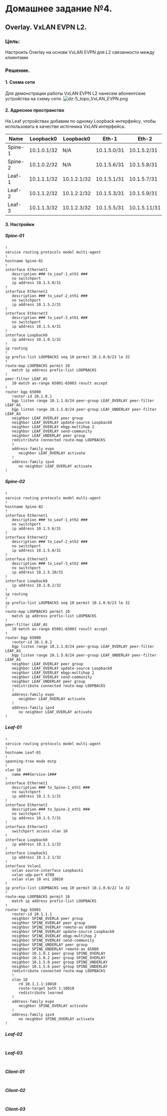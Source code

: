 # Домашнее задание №4.
## Overlay. VxLAN EVPN L2. 
### Цель:
Настроить Overlay на основе VxLAN EVPN для L2 связанности между клиентами

### Решение.
#### 1. Схема сети
Для демонстрации работы VxLAN EVPN L2 нанесем абонентские устройства на схему сети. 
![dz-5_topo_VxLAN_EVPN.png](dz-5_topo_VxLAN_EVPN.png)

#### 2. Адресное пространство
На Leaf устройствах добавим по одному Loopback интерфейсу, чтобы использовать в качестве источника VxLAN интерфейса.  

|Name|Loopback0|Loopback0|Eth-1|Eth-2|Eth-3|
|---|---|---|---|---|---|
Spine-1|10.1.0.1/32|N/A|10.1.5.0/31|10.1.5.2/31|10.1.5.4/31|
Spine-2|10.1.0.2/32|N/A|10.1.5.6/31|10.1.5.8/31|10.1.5.10/31|
Leaf-1|10.1.1.1/32|10.1.2.1/32|10.1.5.1/31|10.1.5.7/31|N/A|
Leaf-2|10.1.1.2/32|10.1.2.2/32|10.1.5.3/31|10.1.5.9/31|N/A|
Leaf-3|10.1.1.3/32|10.1.2.3/32|10.1.5.5/31|10.1.5.11/31|N/A|

#### 3. Настройки

##### Spine-01
```
!
service routing protocols model multi-agent
!
hostname Spine-01
!
interface Ethernet1
   description ### to_Leaf-1_eth1 ###
   no switchport
   ip address 10.1.5.0/31
!
interface Ethernet2
   description ### to_Leaf-2_eth1 ###
   no switchport
   ip address 10.1.5.2/31
!
interface Ethernet3
   description ### to_Leaf-3_eth1 ###
   no switchport
   ip address 10.1.5.4/31
!
interface Loopback0
   ip address 10.1.0.1/32
!
ip routing
!
ip prefix-list LOOPBACKS seq 10 permit 10.1.0.0/23 le 32
!
route-map LOOPBACKS permit 10
   match ip address prefix-list LOOPBACKS
!
peer-filter LEAF_AS
   10 match as-range 65001-65003 result accept
!
router bgp 65000
   router-id 10.1.0.1
   bgp listen range 10.1.1.0/24 peer-group LEAF_OVERLAY peer-filter LEAF_AS
   bgp listen range 10.1.5.0/24 peer-group LEAF_UNDERLAY peer-filter LEAF_AS
   neighbor LEAF_OVERLAY peer group
   neighbor LEAF_OVERLAY update-source Loopback0
   neighbor LEAF_OVERLAY ebgp-multihop 2
   neighbor LEAF_OVERLAY send-community
   neighbor LEAF_UNDERLAY peer group
   redistribute connected route-map LOOPBACKS
   !
   address-family evpn
      neighbor LEAF_OVERLAY activate
   !
   address-family ipv4
      no neighbor LEAF_OVERLAY activate
!
```
##### Spine-02
```
!
service routing protocols model multi-agent
!
hostname Spine-02
!
interface Ethernet1
   description ### to_Leaf-1_eth2 ###
   no switchport
   ip address 10.1.5.6/31
!
interface Ethernet2
   description ### to_Leaf-2_eth2 ###
   no switchport
   ip address 10.1.5.8/31
!
interface Ethernet3
   description ### to_Leaf-3_eth2 ###
   no switchport
   ip address 10.1.5.10/31
!
interface Loopback0
   ip address 10.1.0.2/32
!
ip routing
!
ip prefix-list LOOPBACKS seq 10 permit 10.1.0.0/23 le 32
!
route-map LOOPBACKS permit 10
   match ip address prefix-list LOOPBACKS
!
peer-filter LEAF_AS
   10 match as-range 65001-65003 result accept
!
router bgp 65000
   router-id 10.1.0.2
   bgp listen range 10.1.1.0/24 peer-group LEAF_OVERLAY peer-filter LEAF_AS
   bgp listen range 10.1.5.0/24 peer-group LEAF_UNDERLAY peer-filter LEAF_AS
   neighbor LEAF_OVERLAY peer group
   neighbor LEAF_OVERLAY update-source Loopback0
   neighbor LEAF_OVERLAY ebgp-multihop 2
   neighbor LEAF_OVERLAY send-community
   neighbor LEAF_UNDERLAY peer group
   redistribute connected route-map LOOPBACKS
   !
   address-family evpn
      neighbor LEAF_OVERLAY activate
   !
   address-family ipv4
      no neighbor LEAF_OVERLAY activate
!
```
##### Leaf-01
```
!
service routing protocols model multi-agent
!
hostname Leaf-01
!
spanning-tree mode mstp
!
vlan 10
   name ###Service-1###
!
interface Ethernet1
   description ### to_Spine-1_eth1 ###
   no switchport
   ip address 10.1.5.1/31
!
interface Ethernet2
   description ### to_Spine-2_eth1 ###
   no switchport
   ip address 10.1.5.7/31
!
interface Ethernet3
   switchport access vlan 10
!
interface Loopback0
   ip address 10.1.1.1/32
!
interface Loopback1
   ip address 10.1.2.1/32
!
interface Vxlan1
   vxlan source-interface Loopback1
   vxlan udp-port 4789
   vxlan vlan 10 vni 10010
!
ip prefix-list LOOPBACKS seq 10 permit 10.1.0.0/22 le 32
!
route-map LOOPBACKS permit 10
   match ip address prefix-list LOOPBACKS
!
router bgp 65001
   router-id 10.1.1.1
   neighbor SPINE_OVERLA peer group
   neighbor SPINE_OVERLAY peer group
   neighbor SPINE_OVERLAY remote-as 65000
   neighbor SPINE_OVERLAY update-source Loopback0
   neighbor SPINE_OVERLAY ebgp-multihop 2
   neighbor SPINE_OVERLAY send-community
   neighbor SPINE_UNDERLAY peer group
   neighbor SPINE_UNDERLAY remote-as 65000
   neighbor 10.1.0.1 peer group SPINE_OVERLAY
   neighbor 10.1.0.2 peer group SPINE_OVERLAY
   neighbor 10.1.5.0 peer group SPINE_UNDERLAY
   neighbor 10.1.5.6 peer group SPINE_UNDERLAY
   redistribute connected route-map LOOPBACKS
   !
   vlan 10
      rd 10.1.1.1:10010
      route-target both 1:10010
      redistribute learned
   !
   address-family evpn
      neighbor SPINE_OVERLAY activate
   !
   address-family ipv4
      no neighbor SPINE_OVERLAY activate
!
```
##### Leaf-02 
```

```
##### Leaf-03
```

```
##### Client-01
```

```
##### Client-02
```

```
##### Client-03
```

```